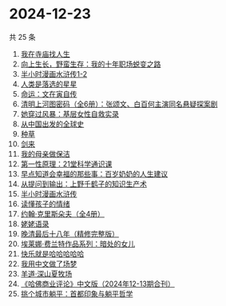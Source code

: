 # 2024-12-23

共 25 条

<!-- BEGIN WEREAD -->
<!-- 最后更新时间 2024-12-23 02:18:02 +0800 -->
1. [我在寺庙找人生](https://weread.qq.com/web/bookDetail/a8132ad0813ab979cg015ab8)
1. [向上生长，野蛮生存：我的十年职场蜕变之路](https://weread.qq.com/web/bookDetail/327325b0813ab9717g014fa0)
1. [半小时漫画水浒传1-2](https://weread.qq.com/web/bookDetail/72f32e70813ab97d4g019946)
1. [人类是落选的星星](https://weread.qq.com/web/bookDetail/90b323a0813ab97e5g018bb4)
1. [命运：文在寅自传](https://weread.qq.com/web/bookDetail/f1b32ae0716e8160f1b348c)
1. [清明上河图密码（全6册）：张颂文、白百何主演同名悬疑探案剧](https://weread.qq.com/web/bookDetail/54432ff05c8966544e5bbfe)
1. [她穿过风暴：基层女性自救实录](https://weread.qq.com/web/bookDetail/b7b32fe0813ab9707g016a76)
1. [从中国出发的全球史](https://weread.qq.com/web/bookDetail/4d932f90813ab97d4g0180b1)
1. [种草](https://weread.qq.com/web/bookDetail/06632540813ab9787g014cb7)
1. [剑来](https://weread.qq.com/web/bookDetail/8e5326b07153adcf8e53d42)
1. [我的母亲做保洁](https://weread.qq.com/web/bookDetail/96932cc0813ab8676g01623c)
1. [第一性原理：21堂科学通识课](https://weread.qq.com/web/bookDetail/a1c32030813ab96d8g0171b2)
1. [早点知道会幸福的那些事：百岁奶奶的人生建议](https://weread.qq.com/web/bookDetail/ae932cf0813ab950fg0198ae)
1. [从提问到输出：上野千鹤子的知识生产术](https://weread.qq.com/web/bookDetail/cf232050813ab96c7g0119d1)
1. [半小时漫画水浒传](https://weread.qq.com/web/bookDetail/32732fa0813ab978bg012b36)
1. [读懂孩子的情绪](https://weread.qq.com/web/bookDetail/41532ac071e5d3f241572c4)
1. [约翰·克里斯朵夫（全4册）](https://weread.qq.com/web/bookDetail/82132d6072709882821538b)
1. [姥姥语录](https://weread.qq.com/web/bookDetail/c56323d05d152ec56b56a55)
1. [晚清最后十八年（精修完整版）](https://weread.qq.com/web/bookDetail/787328c0813ab9683g0195cf)
1. [埃莱娜·费兰特作品系列：暗处的女儿](https://weread.qq.com/web/bookDetail/42132f80813ab9720g0102e1)
1. [快乐就是哈哈哈哈哈](https://weread.qq.com/web/bookDetail/0c632db0813ab708ag0170b2)
1. [我用中文做了场梦](https://weread.qq.com/web/bookDetail/3d832100813ab952dg011b6c)
1. [羊道·深山夏牧场](https://weread.qq.com/web/bookDetail/ec0325c0813ab718cg017a62)
1. [《哈佛商业评论》中文版（2024年12-13期合刊）](https://weread.qq.com/web/bookDetail/30e32800813ab97fbg018c8c)
1. [挑个城市躺平：首都印象与躺平哲学](https://weread.qq.com/web/bookDetail/2b832bf0813ab96f1g014e0f)
<!-- END WEREAD -->